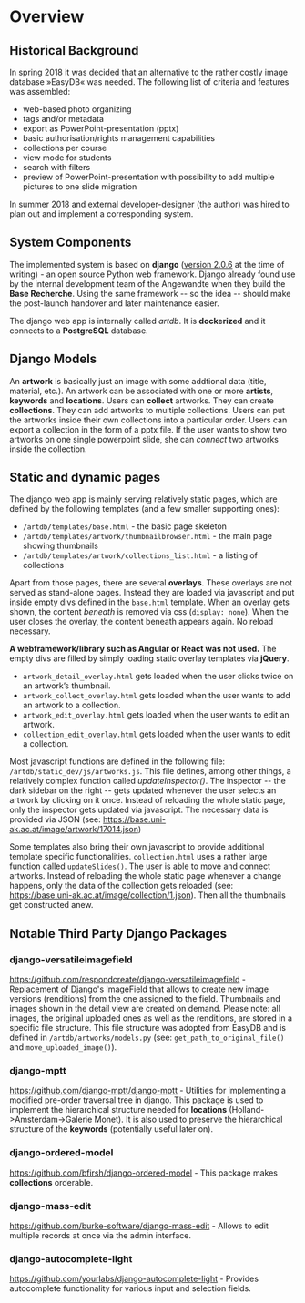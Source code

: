 # Overview

## Historical Background
In spring 2018 it was decided that an alternative to the rather costly image database »EasyDB« was needed.
The following list of criteria and features was assembled:
* web-based photo organizing
* tags and/or metadata
* export as PowerPoint-presentation (pptx)
* basic authorisation/rights management capabilities
* collections per course
* view mode for students
* search with filters
* preview of PowerPoint-presentation with possibility to add multiple pictures to one slide migration

In summer 2018 and external developer-designer (the author) was hired to plan out and implement a corresponding system.

## System Components
The implemented system is based on **django** ([version 2.0.6](https://docs.djangoproject.com/en/2.0/) at the time of writing) - an open source Python web framework. Django already found use by the internal development team of the Angewandte when they build the **Base Recherche**. Using the same framework -- so the idea -- should make the post-launch handover and later maintenance easier.

The django web app is internally called *artdb*. It is **dockerized** and it connects to a **PostgreSQL** database.

## Django Models
An **artwork** is basically just an image with some addtional data (title, material, etc.). An artwork can be associated with one or more **artists**, **keywords** and **locations**.
Users can **collect** artworks. They can create **collections**. They can add artworks to multiple collections. Users can put the artworks inside their own collections into a particular order.
Users can export a collection in the form of a pptx file. If the user wants to show two artworks on one single powerpoint slide, she can *connect* two artworks inside the collection.

## Static and dynamic pages
The django web app is mainly serving relatively static pages, which are defined by the following templates (and a few smaller supporting ones):
* `/artdb/templates/base.html` - the basic page skeleton
* `/artdb/templates/artwork/thumbnailbrowser.html` - the main page showing thumbnails
* `/artdb/templates/artwork/collections_list.html` - a listing of collections

Apart from those pages, there are several **overlays**. These overlays are not served as stand-alone pages. Instead they are loaded via javascript and put inside empty divs defined in the `base.html` template. When an overlay gets shown, the content *beneath* is removed via css (`display: none`). When the user closes the overlay, the content beneath appears again. No reload necessary.

**A webframework/library such as Angular or React was not used.** The empty divs are filled by simply loading static overlay templates via **jQuery**.
* `artwork_detail_overlay.html` gets loaded when the user clicks twice on an artwork’s thumbnail.
* `artwork_collect_overlay.html` gets loaded when the user wants to add an artwork to a collection.
* `artwork_edit_overlay.html` gets loaded when the user wants to edit an artwork.
* `collection_edit_overlay.html` gets loaded when the user wants to edit a collection.

Most javascript functions are defined in the following file: `/artdb/static_dev/js/artworks.js`. This file defines, among other things, a relatively complex function called *updateInspector()*. The inspector -- the dark sidebar on the right -- gets updated whenever the user selects an artwork by clicking on it once. Instead of reloading the whole static page, only the inspector gets updated via javascript. The necessary data is provided via JSON (see: <https://base.uni-ak.ac.at/image/artwork/17014.json>)

Some templates also bring their own javascript to provide additional template specific functionalities. `collection.html` uses a rather large function called `updateSlides()`. The user is able to move and connect artworks. Instead of reloading the whole static page whenever a change happens, only the data of the collection gets reloaded (see: <https://base.uni-ak.ac.at/image/collection/1.json>). Then all the thumbnails get constructed anew.

## Notable Third Party Django Packages
### django-versatileimagefield
<https://github.com/respondcreate/django-versatileimagefield> - Replacement of Django's ImageField that allows to create new image versions (renditions) from the one assigned to the field.
Thumbnails and images shown in the detail view are created on demand. Please note: all images, the original uploaded ones as well as the renditions, are stored in a specific file structure. This file structure was adopted from EasyDB and is defined in `/artdb/artworks/models.py` (see: `get_path_to_original_file()` and `move_uploaded_image()`).

### django-mptt
<https://github.com/django-mptt/django-mptt> - Utilities for implementing a modified pre-order traversal tree in django. This package is used to implement the hierarchical structure needed for **locations** (Holland->Amsterdam->Galerie Monet). It is also used to preserve the hierarchical structure of the **keywords** (potentially useful later on).

### django-ordered-model
<https://github.com/bfirsh/django-ordered-model> - This package makes **collections** orderable.

### django-mass-edit
<https://github.com/burke-software/django-mass-edit> - Allows to edit multiple records at once via the admin interface.

### django-autocomplete-light
<https://github.com/yourlabs/django-autocomplete-light> - Provides autocomplete functionality for various input and selection fields.